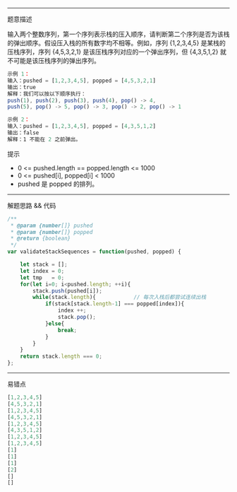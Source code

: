 

---

题意描述

输入两个整数序列，第一个序列表示栈的压入顺序，请判断第二个序列是否为该栈的弹出顺序。假设压入栈的所有数字均不相等。例如，序列 {1,2,3,4,5} 是某栈的压栈序列，序列 {4,5,3,2,1} 是该压栈序列对应的一个弹出序列，但 {4,3,5,1,2} 就不可能是该压栈序列的弹出序列。

```js
示例 1：
输入：pushed = [1,2,3,4,5], popped = [4,5,3,2,1]
输出：true
解释：我们可以按以下顺序执行：
push(1), push(2), push(3), push(4), pop() -> 4,
push(5), pop() -> 5, pop() -> 3, pop() -> 2, pop() -> 1

示例 2：
输入：pushed = [1,2,3,4,5], popped = [4,3,5,1,2]
输出：false
解释：1 不能在 2 之前弹出。
```

提示

- 0 <= pushed.length == popped.length <= 1000
- 0 <= pushed[i], popped[i] < 1000
- pushed 是 popped 的排列。

----

解题思路 && 代码

```js
/**
 * @param {number[]} pushed
 * @param {number[]} popped
 * @return {boolean}
 */
var validateStackSequences = function(pushed, popped) {

    let stack = [];
    let index = 0;
    let tmp   = 0;
    for(let i=0; i<pushed.length; ++i){
        stack.push(pushed[i]);
        while(stack.length){            // 每次入栈后都尝试连续出栈
            if(stack[stack.length-1] === popped[index]){
                index ++;
                stack.pop();
            }else{
                break;
            }
        }
    }
    return stack.length === 0;
};
```



---

易错点

```js
[1,2,3,4,5]
[4,5,3,2,1]
[1,2,3,4,5]
[4,5,3,2,1]
[1,2,3,4,5]
[4,3,5,1,2]
[1,2,3,4,5]
[1,2,3,4,5]
[1]
[1]
[1]
[2]
[]
[]
```

